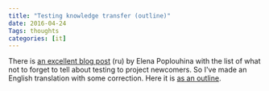 ```yaml
---
title: "Testing knowledge transfer (outline)"
date: 2016-04-24
Tags: thoughts
categories: [it]
---
```


There is [an excellent blog post](http://positiveflower.blogspot.in/2016/04/blog-post.html) (ru) by  Elena Poplouhina with the list of what not to forget to tell about testing to project newcomers. So I've made an English translation with some correction. Here it is [as an outline](https://www.mindomo.com/outline/ec7abbf581494a82a86539ca68e0ab5e).


